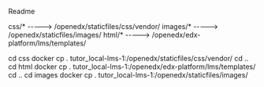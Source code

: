 Readme

css/*     		----->      /openedx/staticfiles/css/vendor/
images/*		----->	/openedx/staticfiles/images/
html/*		----->	/openedx/edx-platform/lms/templates/

cd css 
docker cp . tutor_local-lms-1:/openedx/staticfiles/css/vendor/
cd ..
cd html
docker cp . tutor_local-lms-1:/openedx/edx-platform/lms/templates/
cd ..
cd images
docker cp . tutor_local-lms-1:/openedx/staticfiles/images/